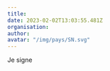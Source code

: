```yaml
---
title: 
date: 2023-02-02T13:03:55.481Z
organisation: 
author: 
avatar: "/img/pays/SN.svg"
---
```


Je signe